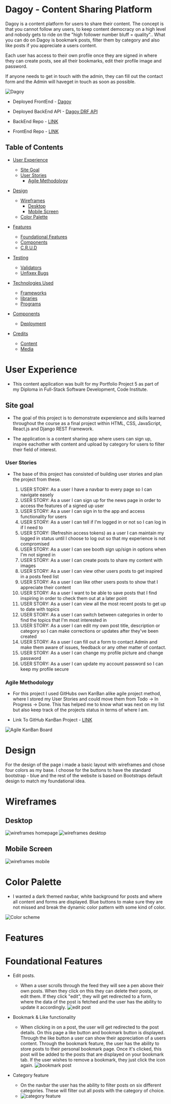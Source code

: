 # Dagoy - Content Sharing Platform

Dagoy is a content platform for users to share their content. The concept is that you cannot follow any users, to keep content democracy on a high level and nobody gets to ride on the "high follower number bluff = quality".. What you can do on Dagoy is bookmark posts, filter them by category and also like posts if you appreciate a users content. 

Each user has access to their own profile once they are signed in where they can create posts, see all their bookmarks, edit their profile image and password.

If anyone needs to get in touch with the admin, they can fill out the contact form and the Admin will haveget in touch as soon as possible.

![Dagoy](src/assets/readme_screenshots/responsive.png)

* Deployed FrontEnd - [Dagoy](https://dagoy-pp5.herokuapp.com/)

* Deployed BackEnd API - [Dagoy DRF API](https://pp5-api-bo.herokuapp.com/)

* BackEnd Repo - [LINK](https://github.com/Bo-Lennart/DRF-PP5-API)

* FrontEnd Repo - [LINK](https://github.com/Bo-Lennart/pp5-content-platform)

## Table of Contents
- [User Experience](#user-experience)
    - [Site Goal](#site-goal)
    - [User Stories](#user-stories)
        - [Agile Methodology](#agile-methodology)

- [Design](#design)
    - [Wireframes](#wireframes)
        - [Desktop](#desktop)
        - [Mobile Screen](#mobile-screen)
    - [Color Palette](#color-palette)
    
- [Features](#features)
    - [Foundational Features](#foundational-features)
    - [Components](#components)
    - [C.R.U.D](#crud)
- [Testing](#testing)
    - [Validators](#validators)
    - [Unfixex Bugs](#unfixed-bugs)

- [Technologies Used](#technologies-used)

    - [Frameworks](#frameworks)
    - [libraries](#libraries)
    - [Programs](#programs)

- [Components](#components)
    - [Deployment](#deployment)

- [Credits](#credits)
    - [Content](#content)
    - [Media](#media)

# User Experience
- This content application was built for my Portfolio Project 5 as part of my Diploma in Full-Stack Software Development, Code Institute. 

## Site goal
- The goal of this project is to demonstrate expereience and skills learned throughout the course as a final project within HTML, CSS, JavaScript, React.js and Django REST Framework.

- The application is a content sharing app where users can sign up, inspire eachother with content and upload by category for users to filter their field of interest. 

### User Stories
- The base of this project has consisted of building user stories and plan the project from these.

    1. USER STORY:  As a user I have a navbar to every page so I can navigate easely
    2. USER STORY:  As a user I can sign up for the news page in order to access the features of a signed up user
    3. USER STORY:  As a user I can sign in to the app and access functionality for users
    4. USER STORY:  As a user I can tell if I'm logged in or not so I can log in if I need to
    5. USER STORY:  (Refreshin access tokens) as a user I can maintain my logged in status until I choose to log out so that my experience is not compromised
    6. USER STORY:  As a user I can see booth sign up/sign in options when I'm not signed in
    7. USER STORY:  As a user I can create posts to share my content with images
    8. USER STORY:  As a user I can view other users posts to get inspired in a posts feed list
    9. USER STORY:  As a user I can like other users posts to show that I appreciate their content
    10. USER STORY:  As a user I want to be able to save posts that I find inspiring in order to check them out at a later point
    11. USER STORY:  As a user I can view all the most recent posts to get up to date with topics
    12. USER STORY:  As a user I can switch between categories in order to find the topics that I'm most interested in
    13. USER STORY:  As a user I can edit my own post title, description or category so I can make corrections or updates after they've been created
    14. USER STORY: As a user I can fill out a form to contact Admin and make them aware of issues, feedback or any other matter of contact. 
    15. USER STORY:  As a user I can change my profile picture and change password
    16. USER STORY:  As a user I can update my account password so I can keep my profile secure


### Agile Methodology

- For this project I used GitHubs own KanBan alike agile project method, where I stored my User Stories and could move them from Todo -> In Progress -> Done. This has helped me to know what was next on my list but also keep track of the projects status in terms of where I am. 

* Link To GitHub KanBan Project - [LINK](https://github.com/users/Bo-Lennart/projects/10/views/1)

![Agile KanBan Board](src/assets/readme_screenshots/agile.png)

# Design

For the design of the page i made a basic layout with wireframes and chose four colors as my base. I choose for the buttons to have the standard bootstrap - blue and the rest of the website is based on Bootstraps default design to match my foundational idea. 

# Wireframes

## Desktop
![wireframes homepage](src/assets/readme_screenshots/wireframes_homepage.png)
![wireframes desktop](src/assets/readme_screenshots/wireframes_desktop.png)

## Mobile Screen
![wireframes mobile](src/assets/readme_screenshots/wireframes_mobile.png)

# Color Palette
- I wanted a dark themed navbar, white background for posts and where all content and forms are displayed. Blue buttons to make sure they are not missed and break the dynamic color pattern with some kind of color.

![Color scheme](src/assets/readme_screenshots/color_scheme.png)

# Features

# Foundational Features
- Edit posts. 
    - When a user scrolls through the feed they will see a pen above their own posts. When they click on this they can delete their posts, or edit them. If they click "edit", they will get redirected to a form, where the data of the post is fetched and the user has the ability to update it accordingly.
![edit post](src/assets/readme_screenshots/edit_post.png)

- Bookmark & Like functionality
    - When clicking in on a post, the user will get redirected to the post details. On this page a like button and bookmark button is displayed.
    Through the like button a user can show their appreciation of a users content. 
    Through the bookmark feature, the user has the ability to store posts to their personal bookmark page. Once it's clicked, this post will be added to the posts that are displayed on your bookmark tab. If the user wishes to remove a bookmark, they just click the icon again.
![bookmark post](src/assets/readme_screenshots/bookmark.png)

- Category feature
    - On the navbar the user has the ability to filter posts on six different categories. These will filter out all posts with the category of choice.
    - ![category feature](src/assets/readme_screenshots/categories.png)